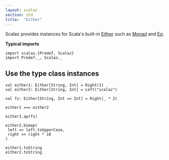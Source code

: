 ```yaml
---
layout: scalaz
section: std
title:  "Either"
---
```


Scalaz provides instances for Scala's built-in [Either](https://www.scala-lang.org/api/current/scala/util/Either.html) such as [Monad](../tc/Monad.html) and [Eq](../tc/Eq.html).

**Typical imports**

```tut:silent
import scalaz.{Predef, Scalaz}
import Predef._, Scalaz._
```

## Use the type class instances

```tut
val either1: Either[String, Int] = Right(1)
val either2: Either[String, Int] = Left("scalaz")

val fs: Either[String, Int => Int] = Right(_ * 2)

either1 === either2

either1.ap(fs)

either2.bimap(
 left => left.toUpperCase,
 right => right * 10
)

either1.toString
either2.toString
```
